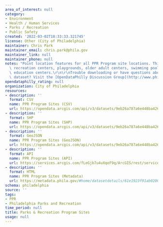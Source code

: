 ```yaml
---
area_of_interest: null
category:
- Environment
- Health / Human Services
- Parks / Recreation
- Public Safety
created: '2022-03-02T18:33:33.321745'
license: Other (City of Philadelphia)
maintainer: Chris Park
maintainer_email: chris.park@phila.gov
maintainer_link: null
maintainer_phone: null
notes: "Point location features for all PPR Program site locations. This dataset includes\
  \ recreation centers, playgrounds, older adult centers, swimming pools, and environmental\
  \ education centers.\r\n\r\nTrouble downloading or have questions about this City\
  \ dataset? Visit the [OpenDataPhilly Discussion Group](http://www.phila.gov/data/discuss/)"
opendataphilly_rating: null
organization: City of Philadelphia
resources:
- description: ''
  format: CSV
  name: PPR Program Sites (CSV)
  url: https://opendata.arcgis.com/api/v3/datasets/9eb26a787a6e448ba426eea7f9f0d93a_0/downloads/data?format=csv&spatialRefId=4326
- description: ''
  format: SHP
  name: PPR Program Sites (SHP)
  url: https://opendata.arcgis.com/api/v3/datasets/9eb26a787a6e448ba426eea7f9f0d93a_0/downloads/data?format=shp&spatialRefId=4326
- description: ''
  format: GeoJSON
  name: PPR Program Sites (GeoJSON)
  url: https://opendata.arcgis.com/api/v3/datasets/9eb26a787a6e448ba426eea7f9f0d93a_0/downloads/data?format=geojson&spatialRefId=4326
- description: ''
  format: API
  name: PPR Program Sites (API)
  url: https://services.arcgis.com/fLeGjb7u4uXqeF9q/ArcGIS/rest/services/PPR_Program_Sites/FeatureServer/0/query?where=1%3D1
- description: ''
  format: HTML
  name: PPR Program Sites (Metadata)
  url: https://metadata.phila.gov/#home/datasetdetails/61e1923f91ab020021d65679/representationdetails/61e1924091ab020021d6567d/
schema: philadelphia
source: ''
tags:
- PPR
- Philadelphia Parks and Recreation
time_period: null
title: Parks & Recreation Program Sites
usage: null
---
```

